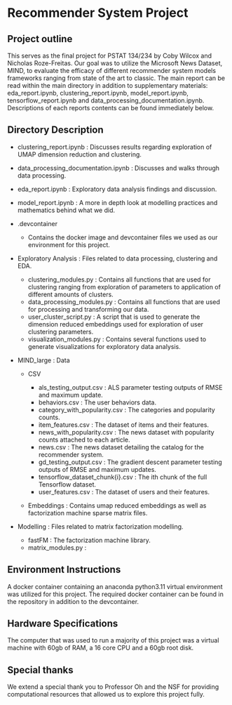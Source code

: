 # Recommender System Project
## Project outline
This serves as the final project for PSTAT 134/234 by Coby Wilcox and Nicholas Roze-Freitas. Our goal was to utilize the Microsoft News Dataset, MIND, to evaluate the efficacy of different recommender system models frameworks ranging from state of the art to classic. The main report can be read within the main directory in addition to supplementary materials: eda_report.ipynb, clustering_report.ipynb, model_report.ipynb, tensorflow_report.ipynb and data_processing_documentation.ipynb. Descriptions of each reports contents can be found immediately below.


## Directory Description

* clustering_report.ipynb : Discusses results regarding exploration of UMAP dimension reduction and clustering.
* data_processing_documentation.ipynb : Discusses and walks through data processing.
* eda_report.ipynb : Exploratory data analysis findings and discussion.
* model_report.ipynb : A more in depth look at modelling practices and mathematics behind what we did.


* .devcontainer
    * Contains the docker image and devcontainer files we used as our environment for this project.
* Exploratory Analysis : Files related to data processing, clustering and EDA.
    * clustering_modules.py : Contains all functions that are used for clustering ranging from exploration of parameters to application of different amounts of clusters.
    * data_processing_modules.py : Contains all functions that are used for processing and transforming our data.
    * user_cluster_script.py : A script that is used to generate the dimension reduced embeddings used for exploration of user clustering parameters.
    * visualization_modules.py : Contains several functions used to generate visualizations for exploratory data analysis.
* MIND_large : Data
    * CSV
        * als_testing_output.csv : ALS parameter testing outputs of RMSE and maximum update.
        * behaviors.csv : The user behaviors data.
        * category_with_popularity.csv : The categories and popularity counts.
        * item_features.csv : The dataset of items and their features.
        * news_with_popularity.csv : The news dataset with popularity counts attached to each article.
        * news.csv : The news dataset detailing the catalog for the recommender system. 
        * gd_testing_output.csv : The gradient descent parameter testing outputs of RMSE and maximum updates.
        * tensorflow_dataset_chunk{i}.csv : The ith chunk of the full Tensorflow dataset.
        * user_features.csv : The dataset of users and their features.

    * Embeddings : Contains umap reduced embeddings as well as factorization machine sparse matrix files.

* Modelling : Files related to matrix factorization modelling.
    * fastFM : The factorization machine library.
    * matrix_modules.py : 


## Environment Instructions
A docker container containing an anaconda python3.11 virtual environment was utilized for this project. The required docker container can be found in the repository in addition to the devcontainer. 

## Hardware Specifications
The computer that was used to run a majority of this project was a virtual machine with 60gb of RAM, a 16 core CPU and a 60gb root disk.

## Special thanks
We extend a special thank you to Professor Oh and the NSF for providing computational resources that allowed us to explore this project fully. 
